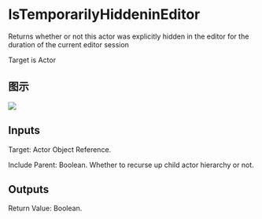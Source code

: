 # IsTemporarilyHiddeninEditor

Returns whether or not this actor was explicitly hidden in the editor for the duration of the current editor session

Target is Actor

## 图示

![]($-20221218-18464036.png)

## Inputs

Target: Actor Object Reference.

Include Parent: Boolean. Whether to recurse up child actor hierarchy or not.  

## Outputs

Return Value: Boolean.

